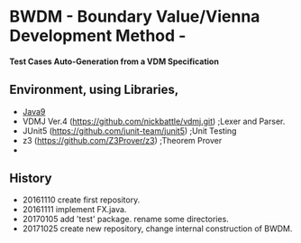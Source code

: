 # BWDM - Boundary Value/Vienna Development Method -
#### Test Cases Auto-Generation from a VDM Specification



## Environment, using Libraries,
* [Java9][]
* VDMJ Ver.4 (https://github.com/nickbattle/vdmj.git) ;Lexer and Parser.
* JUnit5 (https://github.com/junit-team/junit5) ;Unit Testing
* z3 (https://github.com/Z3Prover/z3) ;Theorem Prover
* [google]: http://google.com/        "Google"

[Java9]: https://www.oracle.com/java/java9.html "Java9"

## History
* 20161110  create first repository.
* 20161111  implement FX.java. 
* 20170105  add 'test' package. rename some directories.
* 20171025  create new repository, change internal construction of BWDM.
